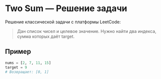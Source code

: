 # Two Sum — Решение задачи

Решение классической задачи с платформы LeetCode:

> Дан список чисел и целевое значение. Нужно найти два индекса, сумма которых даёт target.

## Пример
```python
nums = [2, 7, 11, 15]
target = 9
# Возвращает: [0, 1]
